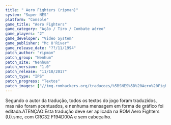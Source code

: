 ```yaml
---
title: " Aero Fighters (ripman)"
system: "Super NES"
platform: "Console"
game_title: "Aero Fighters"
game_category: "Ação / Tiro / Combate aéreo"
game_players: "2"
game_developer: "Video System"
game_publisher: "Mc O'River"
game_release_date: "??/11/1994"
patch_author: "ripman"
patch_group: "Nenhum"
patch_site: "Nenhum"
patch_version: "1.0"
patch_release: "11/10/2017"
patch_type: "IPS"
patch_progress: "Textos"
patch_images: ["//img.romhackers.org/traducoes/%5BSNES%5D%20Aero%20Fighters%20-%20ripman%20-%201.png","//img.romhackers.org/traducoes/%5BSNES%5D%20Aero%20Fighters%20-%20ripman%20-%202.png","//img.romhackers.org/traducoes/%5BSNES%5D%20Aero%20Fighters%20-%20ripman%20-%203.png"]
---
```

Segundo o autor da tradução, todos os textos do jogo foram traduzidos, mas não foram acentuados, e nenhuma mensagem em forma de gráfico foi editada.ATENÇÃO:Esta tradução deve ser aplicada na ROM Aero Fighters (U).smc, com CRC32 F194D00A e sem cabeçalho.